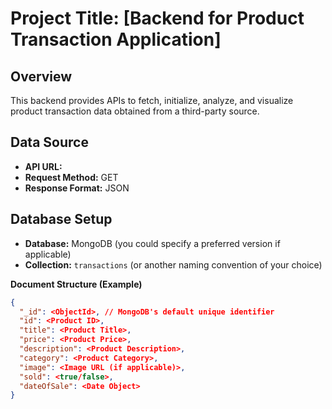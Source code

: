 # Project Title: [Backend for Product Transaction Application]

## Overview

This backend provides APIs to fetch, initialize, analyze, and visualize product transaction data obtained from a third-party source.

## Data Source

* **API URL:** 
* **Request Method:** GET
* **Response Format:** JSON

## Database Setup

* **Database:** MongoDB (you could specify a preferred version if applicable)
* **Collection:** `transactions` (or another naming convention of your choice)

**Document Structure (Example)**

```json
{
  "_id": <ObjectId>, // MongoDB's default unique identifier
  "id": <Product ID>,
  "title": <Product Title>,
  "price": <Product Price>,
  "description": <Product Description>,
  "category": <Product Category>,
  "image": <Image URL (if applicable)>, 
  "sold": <true/false>,
  "dateOfSale": <Date Object>
}